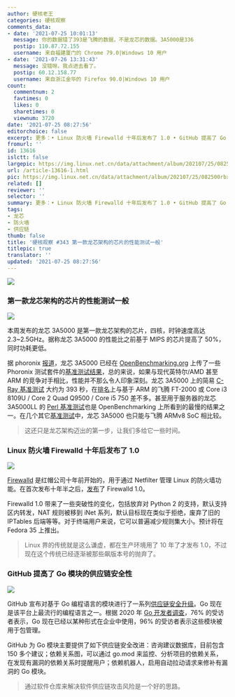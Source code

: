 ```yaml
---
author: 硬核老王
categories: 硬核观察
comments_data:
- date: '2021-07-25 10:01:13'
  message: 你的数据错了393是飞腾的数据，不是龙芯的数据。3A5000是336
  postip: 110.87.72.155
  username: 来自福建厦门的 Chrome 79.0|Windows 10 用户
- date: '2021-07-26 13:31:43'
  message: 没错呀。我点进去看了。
  postip: 60.12.158.77
  username: 来自浙江金华的 Firefox 90.0|Windows 10 用户
count:
  commentnum: 2
  favtimes: 0
  likes: 0
  sharetimes: 0
  viewnum: 3720
date: '2021-07-25 08:27:56'
editorchoice: false
excerpt: 更多：• Linux 防火墙 Firewalld 十年后发布了 1.0 • GitHub 提高了 Go 模块的供应链安全性
fromurl: ''
id: 13616
islctt: false
largepic: https://img.linux.net.cn/data/attachment/album/202107/25/082500rbxhyghrb7bogzrh.jpg
url: /article-13616-1.html
pic: https://img.linux.net.cn/data/attachment/album/202107/25/082500rbxhyghrb7bogzrh.jpg.thumb.jpg
related: []
reviewer: ''
selector: ''
summary: 更多：• Linux 防火墙 Firewalld 十年后发布了 1.0 • GitHub 提高了 Go 模块的供应链安全性
tags:
- 龙芯
- 防火墙
- 供应链
thumb: false
title: '硬核观察 #343 第一款龙芯架构的芯片的性能测试一般'
titlepic: true
translator: ''
updated: '2021-07-25 08:27:56'
---
```


![](https://img.linux.net.cn/data/attachment/album/202107/25/082500rbxhyghrb7bogzrh.jpg)


### 第一款龙芯架构的芯片的性能测试一般


![](https://img.linux.net.cn/data/attachment/album/202107/25/082512wgbhpfbj8vckvjcg.jpg)


本周发布的龙芯 3A5000 是第一款龙芯架构的芯片，四核，时钟速度高达 2.3~2.5GHz。据称龙芯 3A5000 的性能比之前基于 MIPS 的芯片提高了 50%，同时功耗更低。


据 phoronix [报道](https://www.phoronix.com/scan.php?page=news_item&px=Loongson-3A5000-Benchmark)，龙芯 3A5000 已经在 [OpenBenchmarking.org](http://openbenchmarking.org/) 上传了一些 Phoronix 测试套件的[基准测试结果](https://openbenchmarking.org/s/Loongson-3A5000)，总的来说，如果与现代英特尔/AMD 甚至 ARM 的竞争对手相比，性能并不那么令人印象深刻。龙芯 3A5000 上的简易 [C-Ray 基准测试](https://openbenchmarking.org/result/2107199-IB-CRAYLX50092) 大约为 393 秒，在[排名](https://openbenchmarking.org/test/pts/c-ray&eval=32f6380f8c703d3d84bd215727a68137f54f31cb#metrics)上与基于 ARM 的飞腾 FT-2000 或 Core i3 8109U / Core 2 Quad Q9500 / Core i5 750 差不多。甚至用于服务器的龙芯 3A5000LL 的 [Perl 基准测试](https://openbenchmarking.org/result/2107219-IB-PELX5000L22)也是 OpenBenchmarking 上所看到的最慢的结果之一。在几个其它[基准测试](https://openbenchmarking.org/result/2106090-IB-1912047KH34)中，龙芯 3A5000 也只能与飞腾 ARMv8 SoC 相比较。



> 
> 这还只是龙芯架构迈出的第一步，让我们多给它一些时间。
> 
> 
> 


### Linux 防火墙 Firewalld 十年后发布了 1.0


![](https://img.linux.net.cn/data/attachment/album/202107/25/082547qnptv03vhkxyuzj8.jpg)


[Firewalld](https://github.com/firewalld/firewalld/releases/tag/v1.0.0) 是红帽公司十年前开始的，用于通过 Netfilter 管理 Linux 的防火墙功能。在首次发布十年半之后，[发布](https://www.phoronix.com/scan.php?page=news_item&px=Firewalld-1.0-Coming)了 Firewalld 1.0。


Firewalld 1.0 带来了一些突破性的变化，包括放弃对 Python 2 的支持，默认支持区内转发，NAT 规则被移到 iNet 系列，默认目标现在类似于拒绝，废弃了旧的 IPTables 后端等等。对于终端用户来说，它可以普遍减少规则集大小。预计将在 Fedora 35 上推出。



> 
> Linux 界的传统就是这么谦虚，都在生产环境用了 10 年了才发布 1.0，不过现在这个传统已经逐渐被那些飙版本号的抛弃了。
> 
> 
> 


### GitHub 提高了 Go 模块的供应链安全性


![](https://img.linux.net.cn/data/attachment/album/202107/25/082730n9w52nakwlak07tc.jpg)


GitHub 宣布对基于 Go 编程语言的模块进行了一系列[供应链安全升级](https://github.blog/2021-07-22-github-supply-chain-security-features-go-community/)。Go 现在是该平台上最流行的编程语言之一。根据 2020 年 [Go 开发者调查](https://blog.golang.org/survey2020-results)，76% 的受访者表示，Go 现在已经以某种形式在企业中使用，96% 的受访者表示这些模块被用于包管理。


GitHub 为 Go 模块主要提供了如下供应链安全改进：咨询建议数据库，目前包含 150 多个建议；依赖关系图，可以通过 go.mod 来监控、分析项目的依赖关系，在发现有漏洞的依赖关系时提醒用户；依赖机器人，启用自动拉动请求来修补有漏洞的 Go 模块。



> 
> 通过软件仓库来解决软件供应链攻击风险是一个好的思路。
> 
> 
>